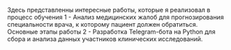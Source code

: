 Здесь представленны интересные работы, которые я реализовал в процесс обучения
1 - Анализ медицинских жалоб для прогнозирования специальности врача, к которому пациент должен обратиться.
Основные этапы работы
2 - Разработка Telegram-бота на Python для сбора и анализа данных участников клинических исследований.
